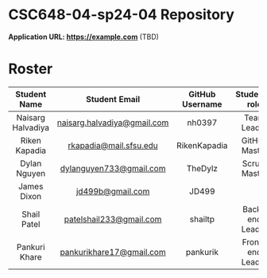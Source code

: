 # CSC648-04-sp24-04 Repository

**Application URL: <https://example.com>** (TBD)

# Roster

| Student Name          | Student Email                   | GitHub Username  | Student's role       |
| :-------------------: | :-----------------------------: | :-------------:  | :------------------: |
|   Naisarg Halvadiya   |   naisarg.halvadiya@gmail.com   |   nh0397         |   Team Leader        |
|   Riken Kapadia       |   rkapadia@mail.sfsu.edu        |   RikenKapadia   |   GitHub Master      |
|   Dylan Nguyen        |   dylanguyen733@gmail.com       |   TheDylz        |   Scrum Master       |
|   James Dixon         |   jd499b@gmail.com              |   JD499          |                      |
|   Shail Patel         |   patelshail233@gmail.com       |   shailtp        |   Back-end Leader    |
|   Pankuri Khare       |   pankurikhare17@gmail.com      |   pankurik       |   Front-end Leader   |

